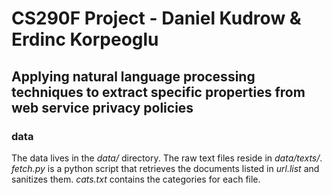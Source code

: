 # CS290F Project - Daniel Kudrow & Erdinc Korpeoglu

## Applying natural language processing techniques to extract specific properties from web service privacy policies

### data

The data lives in the _data/_ directory. The raw text files reside in _data/texts/_. _fetch.py_ is a python
script that retrieves the documents listed in _url.list_ and sanitizes them. _cats.txt_ contains the
categories for each file.
